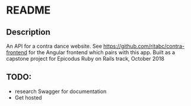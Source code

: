 # README

## Description
An API for a contra dance website. See https://github.com/ritabc/contra-frontend for the Angular frontend which pairs with this app. Built as a capstone project for Epicodus Ruby on Rails track, October 2018

## TODO:
- research Swagger for documentation
- Get hosted
